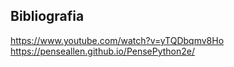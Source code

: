## Bibliografia

https://www.youtube.com/watch?v=yTQDbqmv8Ho
https://penseallen.github.io/PensePython2e/